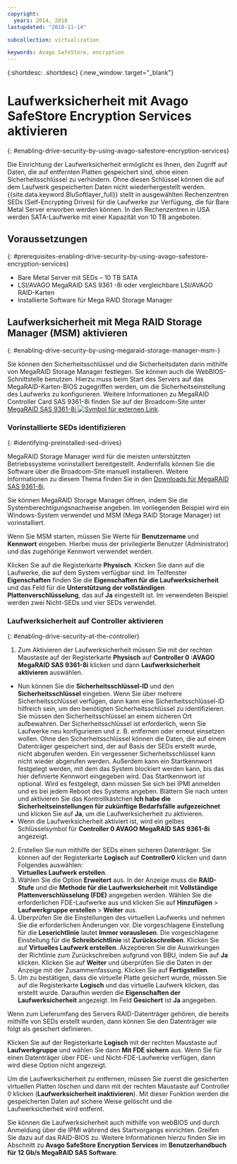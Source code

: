 ```yaml
---
copyright:
  years: 2014, 2018
lastupdated: "2018-11-14"

subcollection: virtualization

keywords: Avago SafeStore, encryption
---
```


{:shortdesc: .shortdesc}
{:new_window: target="_blank"}

# Laufwerksicherheit mit Avago SafeStore Encryption Services aktivieren
{: #enabling-drive-security-by-using-avago-safestore-encryption-services}

Die Einrichtung der Laufwerksicherheit ermöglicht es Ihnen, den Zugriff auf Daten, die auf entfernten Platten gespeichert sind, ohne einen Sicherheitsschlüssel zu verhindern. Ohne diesen Schlüssel können die auf dem Laufwerk gespeicherten Daten nicht wiederhergestellt werden. {{site.data.keyword.BluSoftlayer_full}} stellt in ausgewählten Rechenzentren SEDs (Self-Encrypting Drives) für die Laufwerke zur Verfügung, die für Bare Metal Server erworben werden können. In den Rechenzentren in USA werden SATA-Laufwerke mit einer Kapazität von 10 TB angeboten.

## Voraussetzungen
{: #prerequisites-enabling-drive-security-by-using-avago-safestore-encryption-services}

* Bare Metal Server mit SEDs – 10 TB SATA
* LSI/AVAGO MegaRAID SAS 9361 -8i oder vergleichbare LSI/AVAGO RAID-Karten
* Installierte Software für Mega RAID Storage Manager

## Laufwerksicherheit mit Mega RAID Storage Manager (MSM) aktivieren
{: #enabling-drive-security-by-using-megaraid-storage-manager-msm-}

Sie können den Sicherheitsschlüssel und die Sicherheitsdaten darin mithilfe von MegaRAID Storage Manager festlegen. Sie können auch die WebBIOS-Schnittstelle benutzen. Hierzu muss beim Start des Servers auf das MegaRAID-Karten-BIOS zugegriffen werden, um die Sicherheitseinstellung des Laufwerks zu konfigurieren. Weitere Informationen zu MegaRAID Controller Card SAS 9361-8i finden Sie auf der Broadcom-Site unter [MegaRAID SAS 9361-8i ![Symbol für externen Link](../../icons/launch-glyph.svg "Symbol für externen Link")](https://www.broadcom.com/products/storage/raid-controllers/megaraid-sas-9361-8i#documentation).

### Vorinstallierte SEDs identifizieren
{: #identifying-preinstalled-sed-drives}

MegaRAID Storage Manager wird für die meisten unterstützten Betriebssysteme vorinstalliert bereitgestellt. Andernfalls können Sie die Software über die Broadcom-Site manuell installieren. Weitere Informationen zu diesem Thema finden Sie in den [Downloads für MegaRAID SAS 9361-8i](https://www.broadcom.com/products/storage/raid-controllers/megaraid-sas-9361-8i#downloads).

Sie können MegaRAID Storage Manager öffnen, indem Sie die Systemberechtigungsnachweise angeben. Im vorliegenden Beispiel wird ein Windows-System verwendet und MSM (Mega RAID Storage Manager) ist vorinstalliert.

Wenn Sie MSM starten, müssen Sie Werte für **Benutzername** und **Kennwort** eingeben. Hierbei muss der privilegierte Benutzer (Administrator) und das zugehörige Kennwort verwendet werden.

<!--![Figure 1](images/1_adapter_login.jpg)-->

Klicken Sie auf die Registerkarte **Physisch**. Klicken Sie dann auf die Laufwerke, die auf dem System verfügbar sind. Im Teilfenster **Eigenschaften** finden Sie die **Eigenschaften für die Laufwerksicherheit** und das Feld für die **Unterstützung der vollständigen Plattenverschlüsselung**, das auf **Ja** eingestellt ist. Im verwendeten Beispiel werden zwei Nicht-SEDs und vier SEDs verwendet.

<!--![Figure 2](images/1_fde_capable_drives.jpg)-->

### Laufwerksicherheit auf Controller aktivieren
{: #enabling-drive-security-at-the-controller}

1. Zum Aktivieren der Laufwerksicherheit müssen Sie mit der rechten Maustaste auf der Registerkarte **Physisch** auf **Controller 0 :AVAGO MegaRAID SAS 9361-8i** klicken und dann **Laufwerksicherheit aktivieren** auswählen.
  * Nun können Sie die **Sicherheitsschlüssel-ID** und den **Sicherheitsschlüssel** eingeben. Wenn Sie über mehrere Sicherheitsschlüssel verfügen, dann kann eine Sicherheitsschlüssel-ID hilfreich sein, um den benötigten Sicherheitsschlüssel zu identifizieren. Sie müssen den Sicherheitsschlüssel an einem sicheren Ort aufbewahren. Der Sicherheitsschlüssel ist erforderlich, wenn Sie Laufwerke neu konfigurieren und z. B. entfernen oder erneut einsetzen wollen. Ohne den Sicherheitsschlüssel können die Daten, die auf einem Datenträger gespeichert sind, der auf Basis der SEDs erstellt wurde, nicht abgerufen werden. Ein vergessener Sicherheitsschlüssel kann nicht wieder abgerufen werden. Außerdem kann ein Startkennwort festgelegt werden, mit dem das System blockiert werden kann, bis das hier definierte Kennwort eingegeben wird. Das Startkennwort ist optional. Wird es festgelegt, dann müssen Sie sich bei IPMI anmelden und es bei jedem Reboot des Systems angeben. Blättern Sie nach unten und aktivieren Sie das Kontrollkästchen **Ich habe die Sicherheitseinstellungen für zukünftige Bedarfsfälle aufgezeichnet** und klicken Sie auf **Ja**, um die Laufwerksicherheit zu aktivieren.
  * Wenn die Laufwerksicherheit aktiviert ist, wird ein gelbes Schlüsselsymbol für **Controller 0 AVAGO MegaRAID SAS 9361-8i** angezeigt.
2. Erstellen Sie nun mithilfe der SEDs einen sicheren Datenträger. Sie können auf der Registerkarte **Logisch** auf **Controller0** klicken und dann Folgendes auswählen:  
**Virtuelles Laufwerk erstellen**.
3. Wählen Sie die Option **Erweitert** aus. In der Anzeige muss die **RAID-Stufe** und die **Methode für die Laufwerksicherheit** mit **Vollständige Plattenverschlüsselung (FDE)** angegeben werden. Wählen Sie die erforderlichen FDE-Laufwerke aus und klicken Sie auf **Hinzufügen** > **Laufwerkgruppe erstellen** > **Weiter** aus.
4. Überprüfen Sie die Einstellungen des virtuellen Laufwerks und nehmen Sie die erforderlichen Änderungen vor. Die vorgeschlagene Einstellung für die **Leserichtlinie** lautet **Immer vorauslesen**. Die vorgeschlagene Einstellung für die **Schreibrichtlinie** ist **Zurückschreiben**. Klicken Sie auf **Virtuelles Laufwerk erstellen**. Akzeptieren Sie die Auswirkungen der Richtlinie zum Zurückschreiben aufgrund von BBU, indem Sie auf **Ja** klicken. Klicken Sie auf **Weiter** und überprüfen Sie die Daten in der Anzeige mit der Zusammenfassung. Klicken Sie auf **Fertigstellen**.
5. Um zu bestätigen, dass die virtuelle Platte gesichert wurde, müssen Sie auf die Registerkarte **Logisch** und das virtuelle Laufwerk klicken, das erstellt wurde. Daraufhin werden die **Eigenschaften der Laufwerksicherheit** angezeigt. Im Feld **Gesichert** ist **Ja** angegeben.

<!--![Figure 3](images/2_enable_drive_security.jpg)-->
<!--![Figure 4](images/3_security_key_details_page.jpg)-->
<!--![Figure 5](images/4_security_key_set_0.jpg)-->
<!--![Figure 6](images/9_create_vd_with_fde_drives.jpg)-->
<!--![Figure 7](images/10_create_vd_advanced_select_raid_drive_encryption_0.jpg)-->
<!--![Figure 8](images/create_vd_settings.jpg)-->
<!--![Figure 9](images/6_vd_secured_confirmation_0.jpg)-->

Wenn zum Lieferumfang des Servers RAID-Datenträger gehören, die bereits mithilfe von SEDs erstellt wurden, dann können Sie den Datenträger wie folgt als gesichert definieren.

Klicken Sie auf der Registerkarte **Logisch** mit der rechten Maustaste auf **Laufwerkgruppe** und wählen Sie dann **Mit FDE sichern** aus. Wenn Sie für einen Datenträger über FDE- und Nicht-FDE-Laufwerke verfügen, dann wird diese Option nicht angezeigt.

<!--![Figure 10](images/5_secure_existing_vd_with_fde_drives_0.jpg)-->

Um die Laufwerksicherheit zu entfernen, müssen Sie zuerst die gesicherten virtuellen Platten löschen und dann mit der rechten Maustaste auf Controller 0 klicken (**Laufwerksicherheit inaktivieren**). Mit dieser Funktion werden die gespeicherten Daten auf sichere Weise gelöscht und die Laufwerksicherheit wird entfernt.

Sie können die Laufwerksicherheit auch mithilfe von webBIOS und durch Anmeldung über die IPMI während des Startvorgangs einrichten. Greifen Sie dazu auf das RAID-BIOS zu. Weitere Informationen hierzu finden Sie im Abschnitt zu **Avago SafeStore Encryption Services** im **Benutzerhandbuch für 12 Gb/s MegaRAID SAS Software**.

